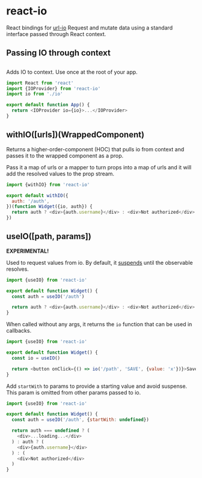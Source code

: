 # react-io

React bindings for [url-io](https://github.com/liamcmitchell/url-io)
Request and mutate data using a standard interface passed through React context.

## Passing IO through context

## <IOProvider />

Adds IO to context. Use once at the root of your app.

```javascript
import React from 'react'
import {IOProvider} from 'react-io'
import io from './io'

export default function App() {
  return <IOProvider io={io}>...</IOProvider>
}
```

## withIO([urls])(WrappedComponent)

Returns a higher-order-component (HOC) that pulls io from context and passes it to the wrapped component as a prop.

Pass it a map of urls or a mapper to turn props into a map of urls and it will add the resolved values to the prop stream.

```javascript
import {withIO} from 'react-io'

export default withIO({
  auth: '/auth',
})(function Widget({io, auth}) {
  return auth ? <div>{auth.username}</div> : <div>Not authorized</div>
})
```

## useIO([path, params])

**EXPERIMENTAL!**

Used to request values from io. By default, it [suspends](https://reactjs.org/docs/concurrent-mode-suspense.html) until the observable resolves.

```javascript
import {useIO} from 'react-io'

export default function Widget() {
  const auth = useIO('/auth')

  return auth ? <div>{auth.username}</div> : <div>Not authorized</div>
}
```

When called without any args, it returns the `io` function that can be used in callbacks.

```javascript
import {useIO} from 'react-io'

export default function Widget() {
  const io = useIO()

  return <button onClick={() => io('/path', 'SAVE', {value: 'x'})}>Save</button>
}
```

Add `startWith` to params to provide a starting value and avoid suspense. This param is omitted from other params passed to io.

```javascript
import {useIO} from 'react-io'

export default function Widget() {
  const auth = useIO('/auth', {startWith: undefined})

  return auth === undefined ? (
    <div>...loading...</div>
  ) : auth ? (
    <div>{auth.username}</div>
  ) : (
    <div>Not authorized</div>
  )
}
```
